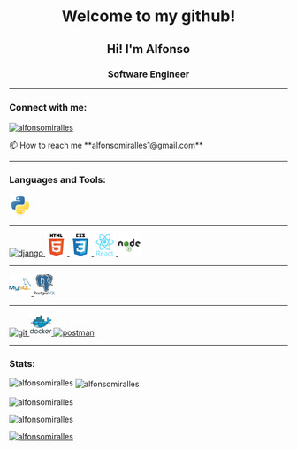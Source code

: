 <h1 align="center">Welcome to my github!</h1>
<h2 align="center">Hi! I'm Alfonso</h2>
<h3 align="center">Software Engineer</h3>
                
<hr>

<h3 align="left">Connect with me:</h3>
<p align="left">
<a href="https://linkedin.com/in/alfonsomiralles" target="blank"><img align="center" src="https://raw.githubusercontent.com/rahuldkjain/github-profile-readme-generator/master/src/images/icons/Social/linked-in-alt.svg" alt="alfonsomiralles" height="30" width="40" /></a>
</p>
📫 How to reach me **alfonsomiralles1@gmail.com**
<hr>

<h3 align="left">Languages and Tools:</h3>
<p align="left"> 
<a href="https://www.python.org" target="_blank" rel="noreferrer"> <img src="https://raw.githubusercontent.com/devicons/devicon/master/icons/python/python-original.svg" alt="python" width="40" height="40"/> </a> 
<hr> 
<a href="https://www.djangoproject.com/" target="_blank" rel="noreferrer"> <img src="https://cdn.worldvectorlogo.com/logos/django.svg" alt="django" width="40" height="40"/> </a> 
<a href="https://www.w3.org/html/" target="_blank" rel="noreferrer"> <img src="https://raw.githubusercontent.com/devicons/devicon/master/icons/html5/html5-original-wordmark.svg" alt="html5" width="40" height="40"/> </a>
<a href="https://www.w3schools.com/css/" target="_blank" rel="noreferrer"> <img src="https://raw.githubusercontent.com/devicons/devicon/master/icons/css3/css3-original-wordmark.svg" alt="css3" width="40" height="40"/> </a> 
<a href="https://reactjs.org/" target="_blank" rel="noreferrer"> <img src="https://raw.githubusercontent.com/devicons/devicon/master/icons/react/react-original-wordmark.svg" alt="react" width="40" height="40"/> </a> 
<a href="https://nodejs.org" target="_blank" rel="noreferrer"> <img src="https://raw.githubusercontent.com/devicons/devicon/master/icons/nodejs/nodejs-original-wordmark.svg" alt="nodejs" width="40" height="40"/> </a>
<hr>
<a href="https://www.mysql.com/" target="_blank" rel="noreferrer"> <img src="https://raw.githubusercontent.com/devicons/devicon/master/icons/mysql/mysql-original-wordmark.svg" alt="mysql" width="40" height="40"/> </a> 
<a href="https://www.postgresql.org" target="_blank" rel="noreferrer"> <img src="https://raw.githubusercontent.com/devicons/devicon/master/icons/postgresql/postgresql-original-wordmark.svg" alt="postgresql" width="40" height="40"/> 
<hr>
<a href="https://git-scm.com/" target="_blank" rel="noreferrer"> <img src="https://www.vectorlogo.zone/logos/git-scm/git-scm-icon.svg" alt="git" width="40" height="40"/> </a> 
<a href="https://www.docker.com/" target="_blank" rel="noreferrer"> <img src="https://raw.githubusercontent.com/devicons/devicon/master/icons/docker/docker-original-wordmark.svg" alt="docker" width="40" height="40"/> </a>
</a> <a href="https://postman.com" target="_blank" rel="noreferrer"> <img src="https://www.vectorlogo.zone/logos/getpostman/getpostman-icon.svg" alt="postman" width="40" height="40"/> </a>
</p>
<hr>
<h3 align="left">Stats:</h3>
<p><img align="left" src="https://github-readme-stats.vercel.app/api/top-langs?username=alfonsomiralles&show_icons=true&locale=en&layout=compact" alt="alfonsomiralles" /></p>

<p>&nbsp;<img align="center" src="https://github-readme-stats.vercel.app/api?username=alfonsomiralles&show_icons=true&locale=en" alt="alfonsomiralles" /></p>

<p><img align="center" src="https://github-readme-streak-stats.herokuapp.com/?user=alfonsomiralles&" alt="alfonsomiralles" /></p>

<p align="left"> <img src="https://komarev.com/ghpvc/?username=alfonsomiralles&label=Profile%20views&color=0e75b6&style=flat" alt="alfonsomiralles" /> </p>

<p align="left"> <a href="https://github.com/ryo-ma/github-profile-trophy"><img src="https://github-profile-trophy.vercel.app/?username=alfonsomiralles" alt="alfonsomiralles" /></a> </p>
